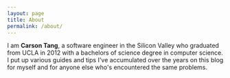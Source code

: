 ```yaml
---
layout: page
title: About
permalink: /about/
---
```


I am **Carson Tang**, a software engineer in the Silicon Valley who graduated from UCLA in 2012 with a bachelors of science degree in computer science. I put up various guides and tips I've accumulated over the years on this blog for myself and for anyone else who's encountered the same problems.
